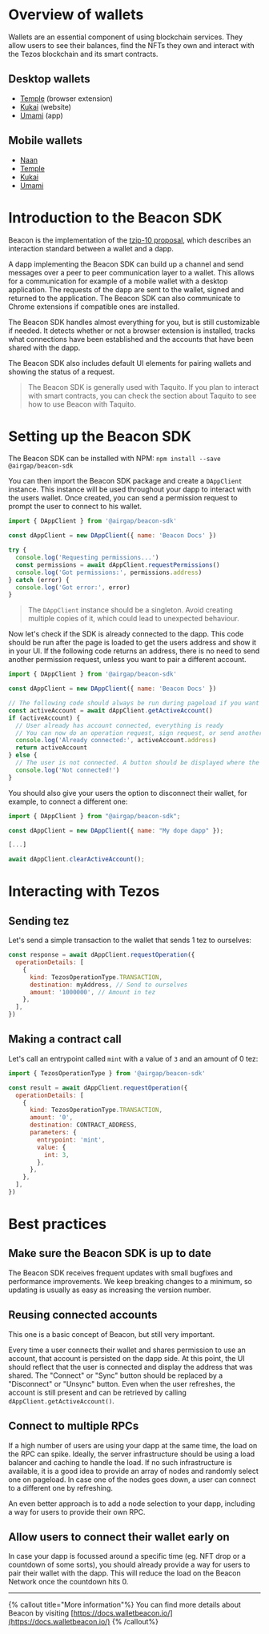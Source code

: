 # Overview of wallets

Wallets are an essential component of using blockchain services. They allow users to see their balances, find the NFTs they own and interact with the Tezos blockchain and its smart contracts.

## Desktop wallets

- [Temple](https://templewallet.com/) (browser extension)
- [Kukai](https://wallet.kukai.app/) (website)
- [Umami](https://umamiwallet.com/) (app)

## Mobile wallets

- [Naan](https://www.naan.app/)
- [Temple](https://templewallet.com/)
- [Kukai](https://wallet.kukai.app/)
- [Umami](https://umamiwallet.com/)

# Introduction to the Beacon SDK

Beacon is the implementation of the [tzip-10 proposal](https://gitlab.com/tezos/tzip/-/tree/master/proposals/tzip-10), which describes an interaction standard between a wallet and a dapp.

A dapp implementing the Beacon SDK can build up a channel and send messages over a peer to peer communication layer to a wallet. This allows for a communication for example of a mobile wallet with a desktop application. The requests of the dapp are sent to the wallet, signed and returned to the application. The Beacon SDK can also communicate to Chrome extensions if compatible ones are installed.

The Beacon SDK handles almost everything for you, but is still customizable if needed. It detects whether or not a browser extension is installed, tracks what connections have been established and the accounts that have been shared with the dapp.

The Beacon SDK also includes default UI elements for pairing wallets and showing the status of a request.

> The Beacon SDK is generally used with Taquito. If you plan to interact with smart contracts, you can check the section about Taquito to see how to use Beacon with Taquito.

# Setting up the Beacon SDK

The Beacon SDK can be installed with NPM:
`npm install --save @airgap/beacon-sdk`

You can then import the Beacon SDK package and create a `DAppClient` instance. This instance will be used throughout your dapp to interact with the users wallet. Once created, you can send a permission request to prompt the user to connect to his wallet.

```javascript
import { DAppClient } from '@airgap/beacon-sdk'

const dAppClient = new DAppClient({ name: 'Beacon Docs' })

try {
  console.log('Requesting permissions...')
  const permissions = await dAppClient.requestPermissions()
  console.log('Got permissions:', permissions.address)
} catch (error) {
  console.log('Got error:', error)
}
```

> The `DAppClient` instance should be a singleton. Avoid creating multiple copies of it, which could lead to unexpected behaviour.

Now let's check if the SDK is already connected to the dapp. This code should be run after the page is loaded to get the users address and show it in your UI. If the following code returns an address, there is no need to send another permission request, unless you want to pair a different account.

```javascript
import { DAppClient } from '@airgap/beacon-sdk'

const dAppClient = new DAppClient({ name: 'Beacon Docs' })

// The following code should always be run during pageload if you want to show if the user is connected.
const activeAccount = await dAppClient.getActiveAccount()
if (activeAccount) {
  // User already has account connected, everything is ready
  // You can now do an operation request, sign request, or send another permission request to switch wallet
  console.log('Already connected:', activeAccount.address)
  return activeAccount
} else {
  // The user is not connected. A button should be displayed where the user can connect to his wallet.
  console.log('Not connected!')
}
```

You should also give your users the option to disconnect their wallet, for example, to connect a different one:

```javascript
import { DAppClient } from "@airgap/beacon-sdk";

const dAppClient = new DAppClient({ name: "My dope dapp" });

[...]

await dAppClient.clearActiveAccount();
```

# Interacting with Tezos

## Sending tez

Let's send a simple transaction to the wallet that sends 1 tez to ourselves:

```javascript
const response = await dAppClient.requestOperation({
  operationDetails: [
    {
      kind: TezosOperationType.TRANSACTION,
      destination: myAddress, // Send to ourselves
      amount: '1000000', // Amount in tez
    },
  ],
})
```

## Making a contract call

Let's call an entrypoint called `mint` with a value of `3` and an amount of 0 tez:

```javascript
import { TezosOperationType } from '@airgap/beacon-sdk'

const result = await dAppClient.requestOperation({
  operationDetails: [
    {
      kind: TezosOperationType.TRANSACTION,
      amount: '0',
      destination: CONTRACT_ADDRESS,
      parameters: {
        entrypoint: 'mint',
        value: {
          int: 3,
        },
      },
    },
  ],
})
```

# Best practices

## Make sure the Beacon SDK is up to date

The Beacon SDK receives frequent updates with small bugfixes and performance improvements. We keep breaking changes to a minimum, so updating is usually as easy as increasing the version number.

## Reusing connected accounts

This one is a basic concept of Beacon, but still very important.

Every time a user connects their wallet and shares permission to use an account, that account is persisted on the dapp side. At this point, the UI should reflect that the user is connected and display the address that was shared. The "Connect" or "Sync" button should be replaced by a "Disconnect" or "Unsync" button. Even when the user refreshes, the account is still present and can be retrieved by calling `dAppClient.getActiveAccount()`.

## Connect to multiple RPCs

If a high number of users are using your dapp at the same time, the load on the RPC can spike. Ideally, the server infrastructure should be using a load balancer and caching to handle the load. If no such infrastructure is available, it is a good idea to provide an array of nodes and randomly select one on pageload. In case one of the nodes goes down, a user can connect to a different one by refreshing.

An even better approach is to add a node selection to your dapp, including a way for users to provide their own RPC.

## Allow users to connect their wallet early on

In case your dapp is focussed around a specific time (eg. NFT drop or a countdown of some sorts), you should already provide a way for users to pair their wallet with the dapp. This will reduce the load on the Beacon Network once the countdown hits 0.

---

{% callout title="More information"%}
You can find more details about Beacon by visiting [https://docs.walletbeacon.io/](https://docs.walletbeacon.io/)
{% /callout%}

